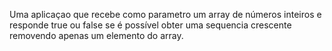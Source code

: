 Uma aplicaçao que recebe como parametro um array de números inteiros e responde true ou false se é possível obter uma sequencia crescente removendo apenas um elemento do array.
